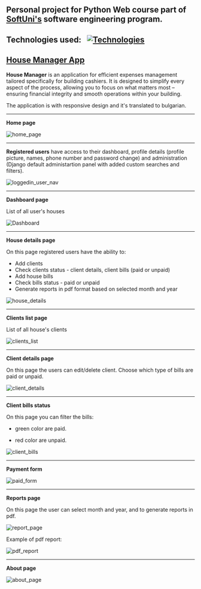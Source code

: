## Personal project for Python Web course part of [SoftUni's](https://softuni.bg/) software engineering program.
## Technologies used:&nbsp;&nbsp;&nbsp;[![Technologies](https://skillicons.dev/icons?i=python,django,postgres)](https://skillicons.dev)

## [House Manager App](https://ppavlovp.pythonanywhere.com/)

**House Manager** is an application for efficient expenses management tailored specifically for building cashiers.
It is designed to simplify every aspect of the process, allowing you to focus on what matters most – ensuring financial integrity and smooth operations within your building.

The application is with responsive design and it's translated to bulgarian.

---
**Home page**

![home_page](https://github.com/pavlovsvpavel/House_Manager_App/assets/115422291/a894d85a-bb20-4100-8691-6cb2ba419d85)

---
**Registered users** have access to their dashboard, profile details (profile picture, names, phone number and password change) and administration (Django default administartion panel with added custom searches and filters).

![loggedin_user_nav](https://github.com/pavlovsvpavel/House_Manager_App/assets/115422291/1fa69e5b-c1e9-4fcb-ac54-81df96875a1f)

---
**Dashboard page**

List of all user's houses

![Dashboard](https://github.com/pavlovsvpavel/House_Manager_App/assets/115422291/103bd765-fc28-4fa9-b65b-1ffa4e5cf35f)

---
**House details page**

On this page registered users have the ability to:
- Add clients
- Check clients status - client details, client bills (paid or unpaid)
- Add house bills
- Check bills status - paid or unpaid
- Generate reports in pdf format based on selected month and year

![house_details](https://github.com/pavlovsvpavel/House_Manager_App/assets/115422291/95cf5ca0-e8ae-4421-b5d0-ad1aa5407963)

---
**Clients list page**

List of all house's clients

![clients_list](https://github.com/pavlovsvpavel/House_Manager_App/assets/115422291/f4628a4c-192d-42e7-a7f4-b483463f06a0)

---
**Client details page**

On this page the users can edit/delete client.
Choose which type of bills are paid or unpaid.

![client_details](https://github.com/pavlovsvpavel/House_Manager_App/assets/115422291/ab99ec64-44ab-4e95-96fd-7bb86f5fa7c7)

---
**Client bills status**

On this page you can filter the bills:

- green color are paid.

- red color are unpaid.

![client_bills](https://github.com/pavlovsvpavel/House_Manager_App/assets/115422291/6fe0775d-670e-487b-9e3e-5011def09866)

---
**Payment form**

![paid_form](https://github.com/pavlovsvpavel/House_Manager_App/assets/115422291/d3c4b012-1711-48cb-a828-f52f02711452)


---
**Reports page**

On this page the user can select month and year, and to generate reports in pdf.

![report_page](https://github.com/pavlovsvpavel/House_Manager_App/assets/115422291/30cd04e8-7759-47ef-9213-917417cebec6)

Example of pdf report:

![pdf_report](https://github.com/pavlovsvpavel/House_Manager_App/assets/115422291/c6f92269-c8ba-4743-a9dc-57bb14ccb361)

---
**About page**

![about_page](https://github.com/pavlovsvpavel/House_Manager_App/assets/115422291/4167721e-6a8f-4265-9543-715843d8db69)
